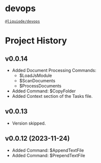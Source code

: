 # devops
[`@liquiode/devops`](https://github.com/liquicode/devops)


# Project History


v0.0.14
---------------------------------------------------------------------

- Added Document Processing Commands:
	- $LoadJsModule
	- $ScanDocuments
	- $ProcessDocuments
- Added Command: $CopyFolder
- Added Context section of the Tasks file.


v0.0.13
---------------------------------------------------------------------

- Version skipped.


v0.0.12 (2023-11-24)
---------------------------------------------------------------------

- Added Command: $AppendTextFile
- Added Command: $PrependTextFile

